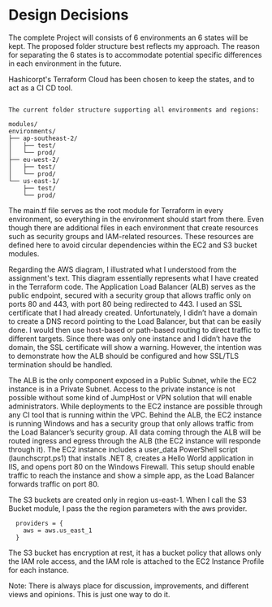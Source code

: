 # Design Decisions

The complete Project will consists of 6 environments an 6 states will be kept. The proposed folder structure best reflects my approach. The reason for separating the 6 states is to accommodate potential specific differences in each environment in the future.

Hashicorpt's Terraform Cloud has been chosen to keep the states, and to act as a CI CD tool.

```

The current folder structure supporting all environments and regions:

modules/
environments/
├── ap-southeast-2/
│   ├── test/
│   └── prod/
├── eu-west-2/
│   ├── test/
│   └── prod/
└── us-east-1/
    ├── test/
    └── prod/
```

The main.tf file serves as the root module for Terraform in every environment, so everything in the environment should start from there. Even though there are additional files in each environment that create resources such as security groups and IAM-related resources. These resources are defined here to avoid circular dependencies within the EC2 and S3 bucket modules.

Regarding the AWS diagram, I illustrated what I understood from the assignment's text. This diagram essentially represents what I have created in the Terraform code. The Application Load Balancer (ALB) serves as the public endpoint, secured with a security group that allows traffic only on ports 80 and 443, with port 80 being redirected to 443. I used an SSL certificate that I had already created. Unfortunately, I didn’t have a domain to create a DNS record pointing to the Load Balancer, but that can be easily done. I would then use host-based or path-based routing to direct traffic to different targets. Since there was only one instance and I didn’t have the domain, the SSL certificate will show a warning. However, the intention was to demonstrate how the ALB should be configured and how SSL/TLS termination should be handled.

The ALB is the only component exposed in a Public Subnet, while the EC2 instance is in a Private Subnet. Access to the private instance is not possible without some kind of JumpHost or VPN solution that will enable administrators. While deployments to the EC2 instance are possible through any CI tool that is running within the VPC.
Behind the ALB, the EC2 instance is running Windows and has a security group that only allows traffic from the Load Balancer’s security group. All data coming through the ALB will be routed ingress and egress through the ALB (the EC2 instance will responde through it). The EC2 instance includes a user_data PowerShell script (launchscrpt.ps1) that installs .NET 8, creates a Hello World application in IIS, and opens port 80 on the Windows Firewall. This setup should enable traffic to reach the instance and show a simple app, as the Load Balancer forwards traffic on port 80.

The S3 buckets are created only in region us-east-1. When I call the S3 Bucket module, I pass the the region parameters with the aws provider.

```
  providers = {
    aws = aws.us_east_1
  }
```

The S3 bucket has encryption at rest, it has a bucket policy that allows only the IAM role access, and the IAM role is attached to the EC2 Instance Profile for each instance.

Note: There is always place for discussion, improvements, and different views and opinions. This is just one way to do it.
